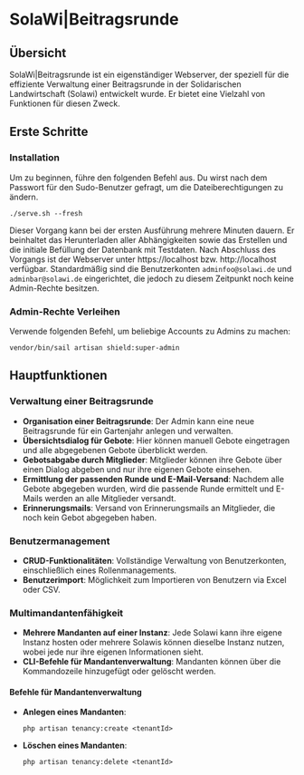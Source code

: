 # SolaWi|Beitragsrunde

## Übersicht

SolaWi|Beitragsrunde ist ein eigenständiger Webserver, der speziell für die effiziente Verwaltung einer Beitragsrunde in
der Solidarischen Landwirtschaft (Solawi) entwickelt wurde. Er bietet eine Vielzahl von Funktionen für diesen Zweck.

## Erste Schritte

### Installation

Um zu beginnen, führe den folgenden Befehl aus. Du wirst nach dem Passwort für den Sudo-Benutzer gefragt, um die
Dateiberechtigungen zu ändern.

```shell
./serve.sh --fresh
```

Dieser Vorgang kann bei der ersten Ausführung mehrere Minuten dauern. Er beinhaltet das Herunterladen aller
Abhängigkeiten sowie das Erstellen und die initiale Befüllung der Datenbank mit Testdaten. Nach Abschluss des Vorgangs
ist der Webserver unter https://localhost bzw. http://localhost verfügbar. Standardmäßig sind die Benutzerkonten
`adminfoo@solawi.de` und `adminbar@solawi.de` eingerichtet, die jedoch zu diesem Zeitpunkt noch keine Admin-Rechte besitzen.

### Admin-Rechte Verleihen

Verwende folgenden Befehl, um beliebige Accounts zu Admins zu machen:

```shell
vendor/bin/sail artisan shield:super-admin
```

## Hauptfunktionen

### Verwaltung einer Beitragsrunde

- **Organisation einer Beitragsrunde**: Der Admin kann eine neue Beitragsrunde für ein Gartenjahr anlegen und verwalten.
- **Übersichtsdialog für Gebote**: Hier können manuell Gebote eingetragen und alle abgegebenen Gebote überblickt werden.
- **Gebotsabgabe durch Mitglieder**: Mitglieder können ihre Gebote über einen Dialog abgeben und nur ihre eigenen Gebote
  einsehen.
- **Ermittlung der passenden Runde und E-Mail-Versand**: Nachdem alle Gebote abgegeben wurden, wird die passende Runde
  ermittelt und E-Mails werden an alle Mitglieder versandt.
- **Erinnerungsmails**: Versand von Erinnerungsmails an Mitglieder, die noch kein Gebot abgegeben haben.

### Benutzermanagement

- **CRUD-Funktionalitäten**: Vollständige Verwaltung von Benutzerkonten, einschließlich eines Rollenmanagements.
- **Benutzerimport**: Möglichkeit zum Importieren von Benutzern via Excel oder CSV.

### Multimandantenfähigkeit

- **Mehrere Mandanten auf einer Instanz**: Jede Solawi kann ihre eigene Instanz hosten oder mehrere Solawis können
  dieselbe Instanz nutzen, wobei jede nur ihre eigenen Informationen sieht.
- **CLI-Befehle für Mandantenverwaltung**: Mandanten können über die Kommandozeile hinzugefügt oder gelöscht werden.

#### Befehle für Mandantenverwaltung

- **Anlegen eines Mandanten**:

  ```shell
  php artisan tenancy:create <tenantId>
  ```

- **Löschen eines Mandanten**:

  ```shell
  php artisan tenancy:delete <tenantId>
  ```
